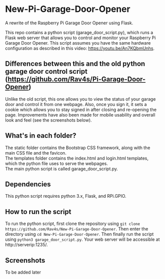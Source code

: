 # New-Pi-Garage-Door-Opener
A rewrite of the Raspberry Pi Garage Door Opener using Flask.   
   
This repo contains a python script (garage_door_script.py), which runs a Flask web server that allows you to control and monitor your Raspberry Pi Garage Door Opener. This script assumes you have the same hardware configuration as described in this video: https://youtu.be/An7KQbmUnhs.   
   
## Differences between this and the old python garage door control script (https://github.com/Rav4s/Pi-Garage-Door-Opener)
Unlike the old script, this one allows you to view the status of your garage door and control it from one webpage. Also, once you sign it, it sets a cookie which allows you to stay signed in after closing and re-opening the page. Improvements have also been made for mobile usability and overall look and feel (see the screenshots below).   

## What's in each folder?
The static folder contains the Bootstrap CSS framework, along with the main CSS file and the favicon.   
The templates folder contains the index.html and login.html templates, which the python file uses to serve the webpages.   
The main python script is called garage_door_script.py.   

## Dependencies
This python script requires python 3.x, Flask, and RPi.GPIO.   

## How to run the script
To run the python script, first clone the repository using `git clone https://github.com/Rav4s/New-Pi-Garage-Door-Opener`. Then enter the directory using `cd New-Pi-Garage-Door-Opener`. Then finally run the script using `python3 garage_door_script.py`. Your web server will be accessible at http://serverip:1235/.   

## Screenshots
To be added later
